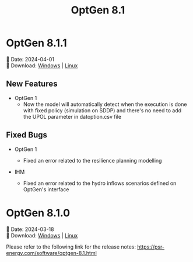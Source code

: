 ﻿---
title: "OptGen 8.1"
nav_order: 2
---
# OptGen 8.1.1

📅 Date: 2024-04-01<br>
🔗 Download:
[Windows](https://www.psr-inc.com/app/link/?t=d&f=optgen-8.1.1-setup.zip)
\|
[Linux](https://www.psr-inc.com/app/link/?t=d&f=optgen-8.1.1-setup-linux.zip)

## New Features

* OptGen 1
  * Now the model will automatically detect when the execution is done with fixed policy (simulation on SDDP) and there's no need to add the UPOL parameter in datoption.csv file

## Fixed Bugs

* OptGen 1
  * Fixed an error related to the resilience planning modelling

* IHM
  * Fixed an error related to the hydro inflows scenarios defined on OptGen's interface

# OptGen 8.1.0

📅 Date: 2024-03-18<br>
🔗 Download:
[Windows](https://www.psr-inc.com/app/link/?t=d&f=optgen-8.1.0-setup.zip)
\|
[Linux](https://www.psr-inc.com/app/link/?t=d&f=optgen-8.1.0-setup-linux.zip)

Please refer to the following link for the release notes: https://psr-energy.com/software/optgen-8.1.html

